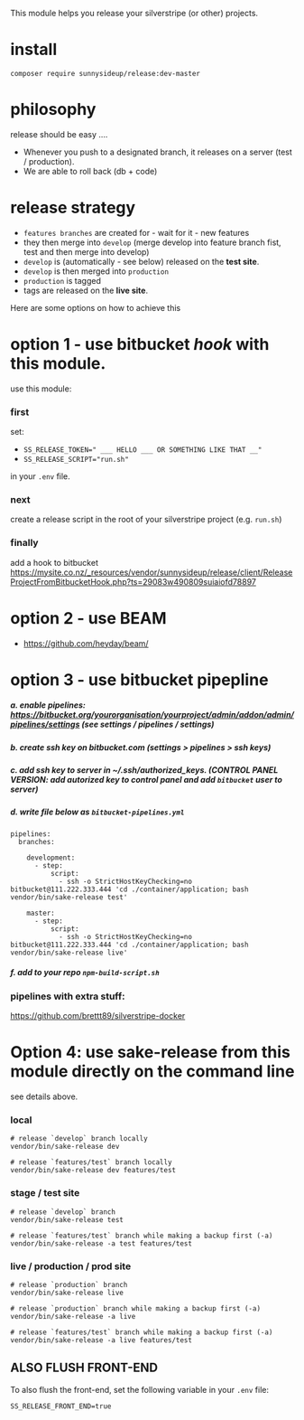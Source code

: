 
This module helps you release your silverstripe (or other) projects. 




# install
`composer require sunnysideup/release:dev-master` 



# philosophy

release should be easy ....

 - Whenever you push to a designated branch, it releases on a server (test / production).
 - We are able to roll back (db + code)


# release strategy
 
 - `features branches` are created for - wait for it - new features
 - they then merge into `develop` (merge develop into feature branch fist, test and then merge into develop)
 - `develop` is (automatically - see below) released on the **test site**.
 - `develop` is then merged into `production`
 - `production` is tagged
 - tags are released on the **live site**.

Here are some options on how to achieve this



# option 1 - use bitbucket _hook_ with this module. 
use this module:

### first
set:
 - `SS_RELEASE_TOKEN=" ___ HELLO ___ OR SOMETHING LIKE THAT __"`
 - `SS_RELEASE_SCRIPT="run.sh"`

in your `.env` file.

### next

create a release script in the root of your silverstripe project (e.g. `run.sh`)

### finally

add a hook to bitbucket https://mysite.co.nz/_resources/vendor/sunnysideup/release/client/ReleaseProjectFromBitbucketHook.php?ts=29083w490809suiaiofd78897 




# option 2 - use BEAM

 - https://github.com/heyday/beam/





# option 3 - use bitbucket pipepline

##### a. enable pipelines: https://bitbucket.org/yourorganisation/yourproject/admin/addon/admin/pipelines/settings (see settings / pipelines / settings) 

##### b. create ssh key on bitbucket.com (settings > pipelines > ssh keys)

##### c. add ssh key to server in ~/.ssh/authorized_keys. (CONTROL PANEL VERSION: add autorized key to control panel and add `bitbucket` user to server)

##### d. write file below as `bitbucket-pipelines.yml`

```shell
pipelines:
  branches:

    development:
      - step:
          script:
            - ssh -o StrictHostKeyChecking=no bitbucket@111.222.333.444 'cd ./container/application; bash vendor/bin/sake-release test'

    master:
      - step:
          script:
            - ssh -o StrictHostKeyChecking=no bitbucket@111.222.333.444 'cd ./container/application; bash vendor/bin/sake-release live'

```

##### f. add to your repo `npm-build-script.sh`


### pipelines with extra stuff:

https://github.com/brettt89/silverstripe-docker




# Option 4: use sake-release from this module directly on the command line

see details above.



### local
```shell
# release `develop` branch locally
vendor/bin/sake-release dev

# release `features/test` branch locally
vendor/bin/sake-release dev features/test 
```

### stage / test site
```shell
# release `develop` branch 
vendor/bin/sake-release test

# release `features/test` branch while making a backup first (-a)
vendor/bin/sake-release -a test features/test
```

### live / production / prod site
```shell
# release `production` branch 
vendor/bin/sake-release live

# release `production` branch while making a backup first (-a)
vendor/bin/sake-release -a live

# release `features/test` branch while making a backup first (-a)
vendor/bin/sake-release -a live features/test
```

## ALSO FLUSH FRONT-END
To also flush the front-end, set the following variable in your `.env` file:

```.env
SS_RELEASE_FRONT_END=true
```
